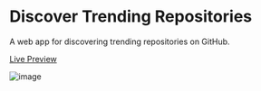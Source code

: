 # Discover Trending Repositories

A web app for discovering trending repositories on GitHub.

[Live Preview](https://discover-trending-repo.vercel.app/)

![image](https://user-images.githubusercontent.com/52674815/167997396-8de6abbe-b896-4a58-9b35-824cf95d16a1.png)
